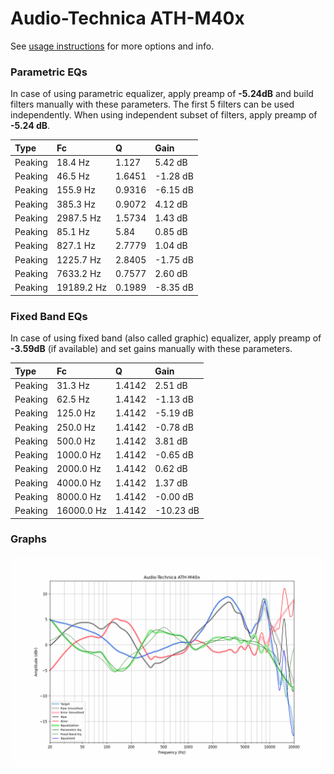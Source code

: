 # Audio-Technica ATH-M40x
See [usage instructions](https://github.com/jaakkopasanen/AutoEq#usage) for more options and info.

### Parametric EQs
In case of using parametric equalizer, apply preamp of **-5.24dB** and build filters manually
with these parameters. The first 5 filters can be used independently.
When using independent subset of filters, apply preamp of **-5.24 dB**.

| Type    | Fc         |      Q | Gain     |
|:--------|:-----------|:-------|:---------|
| Peaking | 18.4 Hz    | 1.127  | 5.42 dB  |
| Peaking | 46.5 Hz    | 1.6451 | -1.28 dB |
| Peaking | 155.9 Hz   | 0.9316 | -6.15 dB |
| Peaking | 385.3 Hz   | 0.9072 | 4.12 dB  |
| Peaking | 2987.5 Hz  | 1.5734 | 1.43 dB  |
| Peaking | 85.1 Hz    | 5.84   | 0.85 dB  |
| Peaking | 827.1 Hz   | 2.7779 | 1.04 dB  |
| Peaking | 1225.7 Hz  | 2.8405 | -1.75 dB |
| Peaking | 7633.2 Hz  | 0.7577 | 2.60 dB  |
| Peaking | 19189.2 Hz | 0.1989 | -8.35 dB |

### Fixed Band EQs
In case of using fixed band (also called graphic) equalizer, apply preamp of **-3.59dB**
(if available) and set gains manually with these parameters.

| Type    | Fc         |      Q | Gain      |
|:--------|:-----------|:-------|:----------|
| Peaking | 31.3 Hz    | 1.4142 | 2.51 dB   |
| Peaking | 62.5 Hz    | 1.4142 | -1.13 dB  |
| Peaking | 125.0 Hz   | 1.4142 | -5.19 dB  |
| Peaking | 250.0 Hz   | 1.4142 | -0.78 dB  |
| Peaking | 500.0 Hz   | 1.4142 | 3.81 dB   |
| Peaking | 1000.0 Hz  | 1.4142 | -0.65 dB  |
| Peaking | 2000.0 Hz  | 1.4142 | 0.62 dB   |
| Peaking | 4000.0 Hz  | 1.4142 | 1.37 dB   |
| Peaking | 8000.0 Hz  | 1.4142 | -0.00 dB  |
| Peaking | 16000.0 Hz | 1.4142 | -10.23 dB |

### Graphs
![](./Audio-Technica%20ATH-M40x.png)